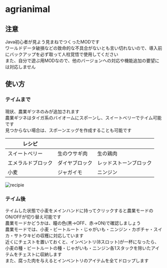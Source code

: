 # agrianimal
## 注意
Java初心者が見よう見まねでつくったMODです  
ワールドデータ破損などの致命的な不具合がないとも言い切れないので、導入前にバックアップを必ず取って人柱覚悟で使用してください  
また、自分で遊ぶ用MODなので、他のバージョンへの対応や機能追加の要望には対応しません  

## 使い方
### テイムまで
現状、農業ギツネのみが追加されます  
農業ギツネはタイガ系のバイオームにスポーンし、スイートベリーでテイム可能です  
見つからない場合は、スポーンエッグを作成することも可能です  

| レシピ |||
--- | --- | --- |
| スイートベリー | 生のウサギ肉 | 生の鶏肉 |
| エメラルドブロック | ダイヤブロック | レッドストーンブロック |
| 小麦 | ジャガイモ | ニンジン |

![recipie](https://user-images.githubusercontent.com/49478242/83323937-d9bf1d00-a29c-11ea-916e-ce460eeb3ce0.png)  


### テイム後
テイムした状態で小麦をメインハンドに持ってクリックすると農業モードのON/OFFが切り替え可能です  
農業モードかどうかは、瞳の色(黒→OFF、赤→ON)で確認しましょう  
農業モードでは、小麦・ビートルート・じゃがいも・ニンジン・カボチャ・スイカ・サトウキビの収穫に対応しています  
近くにチェストを置いておくと、インベントリ(8スロット)が一杯になったら、小麦の種・ビートルートの種・じゃがいも・ニンジン各1スタックを除いたアイテムをチェストに収納します  
また、腐った肉を与えるとインベントリのアイテムを全てドロップします